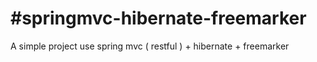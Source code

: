 #springmvc-hibernate-freemarker
==============================

A simple project use spring mvc ( restful ) + hibernate + freemarker
